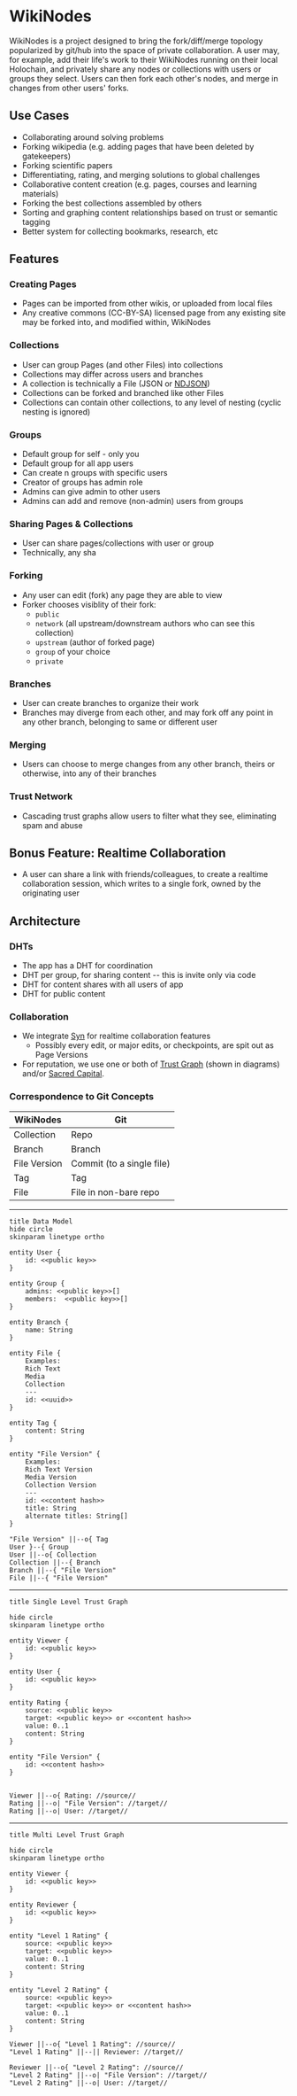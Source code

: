 # WikiNodes

WikiNodes is a project designed to bring the fork/diff/merge topology popularized by git/hub into the space of private collaboration. A user may, for example, add their life's work to their WikiNodes running on their local Holochain, and privately share any nodes or collections with users or groups they select. Users can then fork each other's nodes, and merge in changes from other users' forks.

## Use Cases

- Collaborating around solving problems
- Forking wikipedia (e.g. adding pages that have been deleted by gatekeepers)
- Forking scientific papers
- Differentiating, rating, and merging solutions to global challenges
- Collaborative content creation (e.g. pages, courses and learning materials)
- Forking the best collections assembled by others
- Sorting and graphing content relationships based on trust or semantic tagging
- Better system for collecting bookmarks, research, etc

## Features

### Creating Pages

- Pages can be imported from other wikis, or uploaded from local files
- Any creative commons (CC-BY-SA) licensed page from any existing site may be forked into, and modified within, WikiNodes

### Collections

- User can group Pages (and other Files) into collections
- Collections may differ across users and branches
- A collection is technically a File (JSON or [NDJSON](http://ndjson.org/))
- Collections can be forked and branched like other Files
- Collections can contain other collections, to any level of nesting (cyclic nesting is ignored)

### Groups

- Default group for self - only you
- Default group for all app users
- Can create n groups with specific users
- Creator of groups has admin role
- Admins can give admin to other users
- Admins can add and remove (non-admin) users from groups

### Sharing Pages & Collections

- User can share pages/collections with user or group
- Technically, any sha

### Forking

- Any user can edit (fork) any page they are able to view
- Forker chooses visiblity of their fork:
  - `public`
  - `network` (all upstream/downstream authors who can see this collection)
  - `upstream` (author of forked page)
  - `group` of your choice
  - `private`

### Branches

- User can create branches to organize their work
- Branches may diverge from each other, and may fork off any point in any other branch, belonging to same or different user

### Merging

- Users can choose to merge changes from any other branch, theirs or otherwise, into any of their branches

### Trust Network

- Cascading trust graphs allow users to filter what they see, eliminating spam and abuse

## Bonus Feature: Realtime Collaboration

- A user can share a link with friends/colleagues, to create a realtime collaboration session, which writes to a single fork, owned by the originating user

## Architecture

### DHTs

- The app has a DHT for coordination
- DHT per group, for sharing content -- this is invite only via code
- DHT for content shares with all users of app
- DHT for public content

### Collaboration

- We integrate [Syn](https://github.com/holochain/syn/blob/main/DESIGN.md) for realtime collaboration features
  - Possibly every edit, or major edits, or checkpoints, are spit out as Page Versions
- For reputation, we use one or both of [Trust Graph](https://github.com/trustgraph/trustgraph) (shown in diagrams) and/or [Sacred Capital](https://sacred-capital.gitbook.io/sacred-capital/).

### Correspondence to Git Concepts

| WikiNodes    | Git                       |
| ------------ | ------------------------- |
| Collection   | Repo                      |
| Branch       | Branch                    |
| File Version | Commit (to a single file) |
| Tag          | Tag                       |
| File         | File in non-bare repo     |

---

<!--
relevant docs:
- https://plantuml.com/ie-diagram
- https://plantuml.com/class-diagram
 -->

```plantuml
title Data Model
hide circle
skinparam linetype ortho

entity User {
    id: <<public key>>
}

entity Group {
    admins: <<public key>>[]
    members:  <<public key>>[]
}

entity Branch {
    name: String
}

entity File {
    Examples:
    Rich Text
    Media
    Collection
    ---
    id: <<uuid>>
}

entity Tag {
    content: String
}

entity "File Version" {
    Examples:
    Rich Text Version
    Media Version
    Collection Version
    ---
    id: <<content hash>>
    title: String
    alternate titles: String[]
}

"File Version" ||--o{ Tag
User }--{ Group
User ||--o{ Collection
Collection ||--{ Branch
Branch ||--{ "File Version"
File ||--{ "File Version"
```

---

```plantuml
title Single Level Trust Graph

hide circle
skinparam linetype ortho

entity Viewer {
    id: <<public key>>
}

entity User {
    id: <<public key>>
}

entity Rating {
    source: <<public key>>
    target: <<public key>> or <<content hash>>
    value: 0..1
    content: String
}

entity "File Version" {
    id: <<content hash>>
}


Viewer ||--o{ Rating: //source//
Rating ||--o| "File Version": //target//
Rating ||--o| User: //target//
```

---

```plantuml
title Multi Level Trust Graph

hide circle
skinparam linetype ortho

entity Viewer {
    id: <<public key>>
}

entity Reviewer {
    id: <<public key>>
}

entity "Level 1 Rating" {
    source: <<public key>>
    target: <<public key>>
    value: 0..1
    content: String
}

entity "Level 2 Rating" {
    source: <<public key>>
    target: <<public key>> or <<content hash>>
    value: 0..1
    content: String
}

Viewer ||--o{ "Level 1 Rating": //source//
"Level 1 Rating" ||--|| Reviewer: //target//

Reviewer ||--o{ "Level 2 Rating": //source//
"Level 2 Rating" ||--o| "File Version": //target//
"Level 2 Rating" ||--o| User: //target//
```
